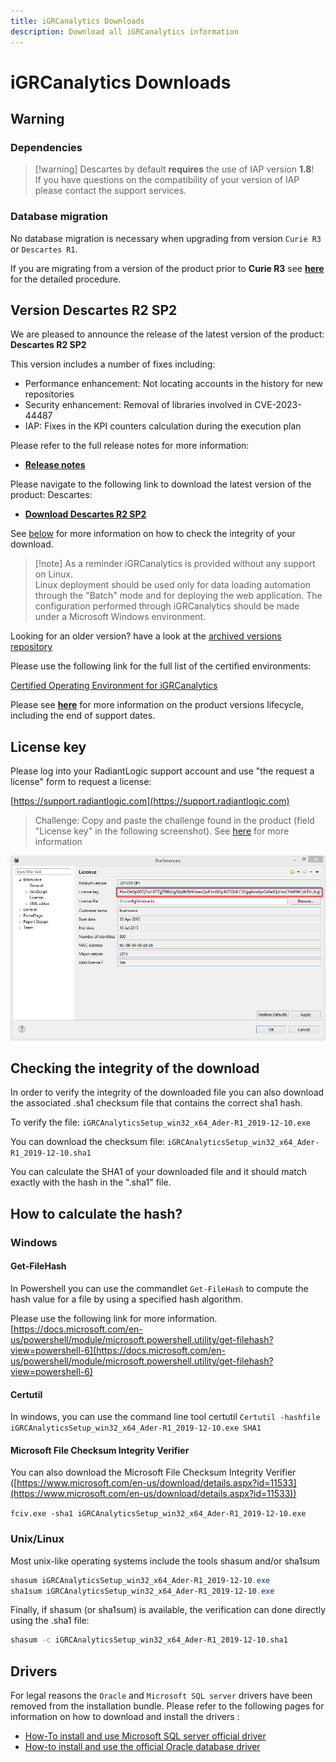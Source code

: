 ```yaml
---
title: iGRCanalytics Downloads
description: Download all iGRCanalytics information
---
```


# iGRCanalytics Downloads

## Warning

### Dependencies

> [!warning] Descartes by default **requires** the use of IAP version **1.8**!  
> If you have questions on the compatibility of your version of IAP please contact the support services.

### Database migration

No database migration is necessary when upgrading from version `Curie R3` or `Descartes R1`.  

If you are migrating from a version of the product prior to **Curie R3** see [**here**](https://documentation.brainwavegrc.com/Descartes/docs/igrc-platform/installation-and-deployment/database/schema-35-upgrade-procedure/) for the detailed procedure.  

## Version Descartes R2 SP2

We are pleased to announce the release of the latest version of the product: **Descartes R2 SP2**

This version includes a number of fixes including:  

- Performance enhancement: Not locating accounts in the history for new repositories
- Security enhancement: Removal of libraries involved in CVE-2023-44487
- IAP: Fixes in the KPI counters calculation during the execution plan

Please refer to the full release notes for more information:  

- [**Release notes**](02-release-notes-descartes-r2)

Please navigate to the following link to download the latest version of the product: Descartes:  

- [**Download Descartes R2 SP2**](https://download.brainwavegrc.com/index.php/s/KoiakJg6nddWcdM)

See [below](#how-to-calculate-the-hash) for more information on how to check the integrity of your download.  

> [!note] As a reminder iGRCanalytics is provided without any support on Linux.  
> Linux deployment should be used only for data loading automation through the "Batch" mode and for deploying the web application. The configuration performed through iGRCanalytics should be made under a Microsoft Windows environment.  

Looking for an older version? have a look at the [archived versions repository](05-archived-version)  

Please use the following link for the full list of the certified environments:  

[Certified Operating Environment for iGRCanalytics](../igrc-platform/installation-and-deployment/04-brainwave-grc-certified-environments.md)  

Please see [**here**](04-product-lifecycle) for more information on the product versions lifecycle, including the end of support dates.

## License key

Please log into your RadiantLogic support account and use "the request a license" form to request a license:

[https://support.radiantlogic.com](https://support.radiantlogic.com)

> Challenge: Copy and paste the challenge found in the product (field "License key" in the following screenshot). See [here](https://support.radiantlogic.com/hc/en-us/articles/17805187130516-iGRCanalytics-licence-requests) for more information

![Challenge](./images/challenge.png "Workstation fingerprint")

## Checking the integrity of the download

In order to verify the integrity of the downloaded file you can also download the associated .sha1 checksum file that contains the correct sha1 hash.

To verify the file:
`iGRCAnalyticsSetup_win32_x64_Ader-R1_2019-12-10.exe`  

You can download the checksum file:
`iGRCAnalyticsSetup_win32_x64_Ader-R1_2019-12-10.sha1`

You can calculate the SHA1 of your downloaded file and it should match exactly with the hash in the ".sha1" file.

## How to calculate the hash?

### Windows

#### Get-FileHash

In Powershell you can use the commandlet `Get-FileHash` to compute the hash value for a file by using a specified hash algorithm.

Please use the following link for more information.
[https://docs.microsoft.com/en-us/powershell/module/microsoft.powershell.utility/get-filehash?view=powershell-6](https://docs.microsoft.com/en-us/powershell/module/microsoft.powershell.utility/get-filehash?view=powershell-6)

#### Certutil

In windows, you can use the command line tool certutil
`Certutil -hashfile iGRCAnalyticsSetup_win32_x64_Ader-R1_2019-12-10.exe SHA1`

#### Microsoft File Checksum Integrity Verifier

You can also download the Microsoft File Checksum Integrity Verifier ([https://www.microsoft.com/en-us/download/details.aspx?id=11533](https://www.microsoft.com/en-us/download/details.aspx?id=11533))  

`fciv.exe -sha1 iGRCAnalyticsSetup_win32_x64_Ader-R1_2019-12-10.exe`

### Unix/Linux

Most unix-like operating systems include the tools shasum and/or sha1sum

```powershell
shasum iGRCAnalyticsSetup_win32_x64_Ader-R1_2019-12-10.exe
sha1sum iGRCAnalyticsSetup_win32_x64_Ader-R1_2019-12-10.exe
```

Finally, if shasum (or sha1sum) is available, the verification can done directly using the .sha1 file:

```bash
shasum -c iGRCAnalyticsSetup_win32_x64_Ader-R1_2019-12-10.sha1
```

## Drivers

For legal reasons the `Oracle` and `Microsoft SQL server` drivers have been removed from the installation bundle. Please refer to the following pages for information on how to download and install the drivers :

- [How-To install and use Microsoft SQL server official driver](../how-to/database/sqlserver/install-sqlserver-driver)
- [How-to install and use the official Oracle database driver](../how-to/database/oracle/install-orcl-driver)
